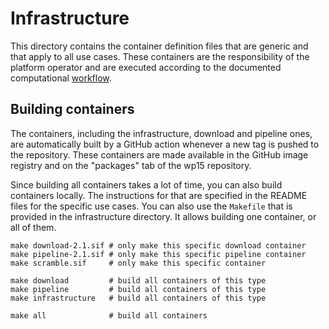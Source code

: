 # Infrastructure

This directory contains the container definition files that are generic
and that apply to all use cases. These containers are the responsibility
of the platform operator and are executed according to the documented
computational [workflow](../docs/workflow.md).

## Building containers

The containers, including the infrastructure, download and pipeline ones, are automatically built by a GitHub action whenever a new tag is pushed to the repository. These containers are made available in the GitHub image registry and on the "packages" tab of the wp15 repository.

Since building all containers takes a lot of time, you can also build containers locally. The instructions for that are specified in the README files for the specific use cases. You can also use the `Makefile` that is provided in the infrastructure directory. It allows building one container, or all of them.

    make download-2.1.sif # only make this specific download container
    make pipeline-2.1.sif # only make this specific pipeline container
    make scramble.sif     # only make this specific container

    make download         # build all containers of this type
    make pipeline         # build all containers of this type
    make infrastructure   # build all containers of this type

    make all              # build all containers

